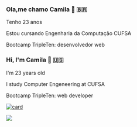 ### Ola,me chamo Camila  👋 🇧🇷

Tenho 23 anos 

Estou cursando Engenharia da Computação CUFSA

Bootcamp TripleTen: desenvolvedor web



### Hi, I'm Camila 👋 🇺🇸 

I'm 23 years old

I study Computer Engeneering at CUFSA

Bootcamp TripleTen: web developer

[![card](https://github-readme-stats.vercel.app/api?username=milla18&theme=radical)](https://github.com/anuraghazra/github-readme-stats)



<img src="https://img.shields.io/badge/HTML5-E34F26?style=for-the-badge&logo=html5&logoColor=white"/>

          

<!--
**milla18/milla18** is a ✨ _special_ ✨ repository because its `README.md` (this file) appears on your GitHub profile.

Here are some ideas to get you started:

- 🔭 I’m currently working on ...
- 🌱 I’m currently learning ...
- 👯 I’m looking to collaborate on ...
- 🤔 I’m looking for help with ...
- 💬 Ask me about ...
- 📫 How to reach me: ...
- 😄 Pronouns: ...
- ⚡ Fun fact: ...
-->
